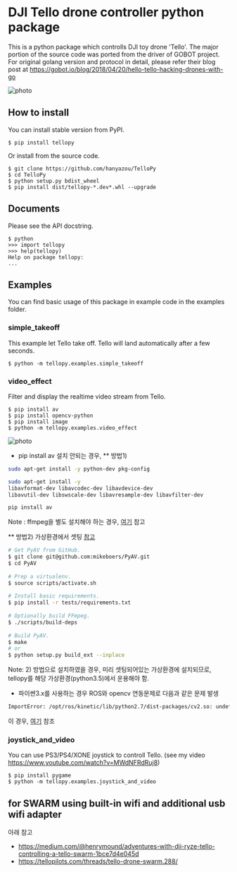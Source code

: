 # DJI Tello drone controller python package

This is a python package which controlls DJI toy drone 'Tello'. The major portion of the source
code was ported from the driver of GOBOT project. For original golang version and protocol in
detail, please refer their blog post at
https://gobot.io/blog/2018/04/20/hello-tello-hacking-drones-with-go

![photo](files/tello-and-gamepad.png)

## How to install
You can install stable version from PyPI.
```
$ pip install tellopy
```
Or install from the source code.
```
$ git clone https://github.com/hanyazou/TelloPy 
$ cd TelloPy
$ python setup.py bdist_wheel
$ pip install dist/tellopy-*.dev*.whl --upgrade
```

## Documents
Please see the API docstring.
```
$ python
>>> import tellopy
>>> help(tellopy)
Help on package tellopy:
...
```

## Examples

You can find basic usage of this package in example code in the examples folder.

### simple_takeoff
This example let Tello take off. Tello will land automatically after a few seconds.

```
$ python -m tellopy.examples.simple_takeoff
```

### video_effect
Filter and display the realtime video stream from Tello.
```
$ pip install av
$ pip install opencv-python
$ pip install image
$ python -m tellopy.examples.video_effect
```
![photo](files/video_effect.jpg)

* pip install av 설치 안되는 경우, 
** 방법1)   
```bash
sudo apt-get install -y python-dev pkg-config

sudo apt-get install -y 
libavformat-dev libavcodec-dev libavdevice-dev 
libavutil-dev libswscale-dev libavresample-dev libavfilter-dev

pip install av
```
Note : ffmpeg을 별도 설치해야 하는 경우, [여기](http://tipsonubuntu.com/2016/11/02/install-ffmpeg-3-2-via-ppa-ubuntu-16-04/) 참고  

** 방법2) 가상환경에서 셋팅 [참고](https://docs.mikeboers.com/pyav/develop/installation.html)
```bash   
# Get PyAV from GitHub.   
$ git clone git@github.com:mikeboers/PyAV.git   
$ cd PyAV   
   
# Prep a virtualenv.   
$ source scripts/activate.sh   
   
# Install basic requirements.   
$ pip install -r tests/requirements.txt   
   
# Optionally build FFmpeg.   
$ ./scripts/build-deps   
   
# Build PyAV.   
$ make   
# or   
$ python setup.py build_ext --inplace   
```   
Note: 2) 방법으로 설치하였을 경우, 미리 셋팅되어있는 가상환경에 설치되므로, tellopy를 해당 가상환경(python3.5)에서 운용해야 함.    

* 파이쎤3.x를 사용하는 경우 ROS와 opencv 연동문제로 다음과 같은 문제 발생   
```bash
ImportError: /opt/ros/kinetic/lib/python2.7/dist-packages/cv2.so: undefined symbol: PyCObject_Type
```
  이 경우, [여기](https://github.com/wsblues/wsDeepDrone/wiki/DeepLearning-%ED%99%98%EA%B2%BD-%EC%85%8B%ED%8C%85#opencv-%EC%84%A4%EC%B9%98) 참조   
 
  
### joystick_and_video
You can use PS3/PS4/XONE joystick to controll Tello.
(see my video https://www.youtube.com/watch?v=MWdNFRdRuj8)
```
$ pip install pygame
$ python -m tellopy.examples.joystick_and_video
```

## for SWARM using built-in wifi and additional usb wifi adapter
아래 참고   
* https://medium.com/@henrymound/adventures-with-dji-ryze-tello-controlling-a-tello-swarm-1bce7d4e045d   
* https://tellopilots.com/threads/tello-drone-swarm.288/
